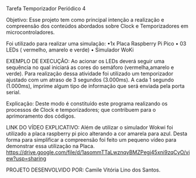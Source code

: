 Tarefa Temporizador Periódico 4

Objetivo: 
Esse projeto tem como principal intenção a realização e compreensão dos conteúdos abordados sobre  Clock e Temporizadores em microcontroladores.

Foi utilizado para realizar uma simulação:
•1x Placa Raspberry Pi Pico 
• 03 LEDs ( vermelho, amarelo e verde) 
• Simulador WoKi

EXEMPLO DE EXECUÇÃO:
Ao acionar os LEDs deverá seguir uma sequência no qual iniciará as cores do semáforo (vermelha,amarelo e verde).
Para realização dessa atividade foi utilizado um temporizador ajustado com um atraso de 3 segundos (3.000ms).
A cada 1 segundo (1.000ms),  imprime algum tipo de informação que será enviada pela porta serial.

Explicação: 
Deste modo é constituído este programa realizando os processos de Clock e temporizadores; que contribuem para o aprimoramento dos códigos.

LINK DO VÍDEO EXPLICATIVO:
Além de utilizar o simulador Wokwi foi utilizado a placa raspberry pi pico alterando a cor amarela para azul. Desta forma para simplificar a compreensão foi feito um pequeno vídeo para demonstrar essa utilização na Placa. 
https://drive.google.com/file/d/1asommTTaLwznqyBMZPegj45xni9zqCyO/view?usp=sharing

PROJETO DESENVOLVIDO POR:
Camile Vitória Lino dos Santos.

